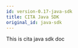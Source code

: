 ```yaml
---
id: version-0.17-java-sdk
title: CITA Java SDK
original_id: java-sdk
---
```


This is cita java sdk doc

